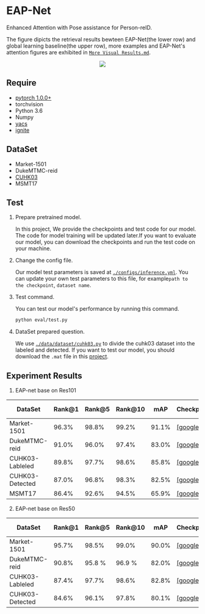 # EAP-Net
Enhanced Attention with Pose assistance for Person-reID.

The figure dipicts the retrieval results bewteen EAP-Net(the lower row) and global learning baseline(the upper row), more examples and EAP-Net's attention figures are exhibited in [`More Visual Results.md`](https://github.com/EAP-Net/EAP-Net/blob/master/More%20Visual%20Results.md).
<p align="center"><img src="https://github.com/EAP-Net/EAP-Net/blob/master/query_result.png" /></p>

## Require
- [pytorch 1.0.0+](https://pytorch.org/)
- torchvision
- Python 3.6
- Numpy
- [yacs](https://github.com/rbgirshick/yacs)
- [ignite](https://pypi.org/project/pytorch-ignite/)

## DataSet
- Market-1501
- DukeMTMC-reid
- [CUHK03](http://www.ee.cuhk.edu.hk/~xgwang/CUHK_identification.html)
- MSMT17

## Test

1. Prepare pretrained model.  
  
    In this project, We provide the checkpoints and test code for our model. The code for model training will be updated later.If you want to evaluate our model, you can download the checkpoints and run the test code on your machine.

2. Change the config file.  
  
    Our model test parameters is saved at  [`./configs/inference.yml`](https://github.com/EAP-Net/EAP-Net/blob/master/configs/inference.yml). You can update your own test parameters to this file, for example`path to the checkpoint`, `dataset name`.

3. Test command.  
  
    You can test our model's performance by running this command.  
    ```bash
    python eval/test.py
    ```

4. DataSet prepared question.  
  
    We use [`./data/dataset/cuhk03.py`](https://github.com/EAP-Net/EAP-Net/blob/master/data/datasets/cuhk03.py) to divide the cuhk03 dataset into the labeled and detected. If you want to test our model, you should download the `.mat` file in this [project](https://github.com/zhunzhong07/person-re-ranking/tree/master/evaluation/data/CUHK03).

## Experiment Results
1. EAP-net base on Res101

|DataSet | Rank@1 | Rank@5 | Rank@10 | mAP| Checkpoint|Last updated|
| -------- | ----- | ----- | ----- | ---- | ---- |---- |
| Market-1501 | 96.3% | 98.8% | 99.2% | 91.1% |  [[google]](https://drive.google.com/file/d/1KdOO0Onp20tJhRgtGBvHF6B60iqAfBzh/view?usp=sharing) |23/11/2019 |
| DukeMTMC-reid | 91.0% | 96.0% | 97.4% | 83.0% | [[google]](https://drive.google.com/file/d/1Qc-QTtj_1c8dyZ6jUK0JWIVZ9U9VcXh9/view?usp=sharing) |23/11/2019 |
| CUHK03-Lableled | 89.8% | 97.7% | 98.6% | 85.8% | [[google]](https://drive.google.com/file/d/1FY3FKA8E-GWwrzJdFb-7Pqv0ZRnRXuGS/view?usp=sharing) |23/11/2019 |
| CUHK03-Detected | 87.0% | 96.8% | 98.3% | 82.5% | [[google]](https://drive.google.com/file/d/14cc1FQs4aYbb3e16j3Q2I-kHh_yjg7pY/view?usp=sharing) |23/11/2019 |
| MSMT17 | 86.4% | 92.6% | 94.5% | 65.9% | [[google]](https://drive.google.com/file/d/192JxOptm8wz2OJxjxmUK8DXFMLQ5MIE7/view?usp=sharing) |23/11/2019 |

2. EAP-net base on Res50

|DataSet | Rank@1 | Rank@5 | Rank@10 | mAP| Checkpoint| Last updated|
| -------- | ----- | ----- | ---- | ---- | ---- | ---- |
| Market-1501 | 95.7% | 98.5% |99.0% | 90.0% |  [[google]](https://drive.google.com/file/d/1Ylh4rFtSEMuZ27b_M8Gn4KnACDVQq6wR/view?usp=sharing) | 26/11/2019 |
| DukeMTMC-reid | 90.8% | 95.8 % | 96.9 % | 82.0% | [[google]](https://drive.google.com/file/d/16QZBlRv2YOC5-u1U675pVx6GwGKQscAp/view?usp=sharing) | 29/11/2019 |
| CUHK03-Lableled | 87.4% | 97.7% | 98.6% |82.8% | [[google]](https://drive.google.com/file/d/1mdb5KGrT1zvcC17t6o4gxfWMEnJgiPh5/view?usp=sharing) | 23/11/2019 |
| CUHK03-Detected | 84.6% | 96.1% | 97.8% |80.1% | [[google]](https://drive.google.com/file/d/1wThu7RdCDlxJW6mN-RNJZzlTivDvdZck/view?usp=sharing) | 23/11/2019 |

